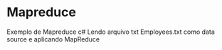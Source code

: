 # Mapreduce

Exemplo de Mapreduce c#
Lendo arquivo txt Employees.txt como data source e aplicando MapReduce
